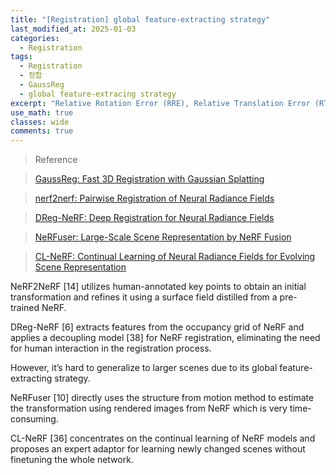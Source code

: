 ```yaml
---
title: "[Registration] global feature-extracting strategy"
last_modified_at: 2025-01-03
categories:
  - Registration
tags:
  - Registration
  - 정합
  - GaussReg
  - global feature-extracing strategy
excerpt: "Relative Rotation Error (RRE), Relative Translation Error (RTE), Relative Scale Error (RSE), Relative Depth Error (RDE), Absolute Translational Error (ATE)"
use_math: true
classes: wide
comments: true
---
```


> Reference

> [GaussReg: Fast 3D Registration with Gaussian Splatting](https://www.ecva.net/papers/eccv_2024/papers_ECCV/papers/02380.pdf)

> [nerf2nerf: Pairwise Registration of Neural Radiance Fields](https://arxiv.org/pdf/2211.01600)

> [DReg-NeRF: Deep Registration for Neural Radiance Fields](https://openaccess.thecvf.com/content/ICCV2023/papers/Chen_DReg-NeRF_Deep_Registration_for_Neural_Radiance_Fields_ICCV_2023_paper.pdf)

> [NeRFuser: Large-Scale Scene Representation by NeRF Fusion](https://arxiv.org/pdf/2305.13307)

> [CL-NeRF: Continual Learning of Neural Radiance Fields for Evolving Scene Representation](https://proceedings.neurips.cc/paper_files/paper/2023/file/6c7154e394e24c69409256ccf8bf0804-Paper-Conference.pdf)

NeRF2NeRF [14] utilizes human-annotated key points to obtain an initial transformation and refines it using a surface field distilled from a pre-trained NeRF. 

DReg-NeRF [6] extracts features from the occupancy grid of NeRF and applies a decoupling model [38] for NeRF registration, eliminating the need for human interaction in the registration process. 

However, it’s hard to generalize to larger scenes due to its global feature-extracting strategy. 

NeRFuser [10] directly uses the structure from motion method to estimate the transformation using rendered images from NeRF which is very time-consuming. 

CL-NeRF [36] concentrates on the continual learning of NeRF models and proposes an expert adaptor for learning newly changed scenes without finetuning the whole network.



